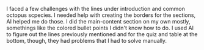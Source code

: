 I faced a few challenges with the lines under introduction and common octopus scpecies. I needed help with creating the borders for the sections, AI helped me do those. I did the main-content section on my own mostly, somethings like the colored bullet points I didn't know how to do. I used AI to figure out the lines previously mentioned and for the quiz and table at the bottom, though, they had problems that I had to solve manually.